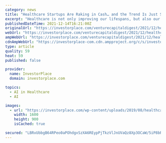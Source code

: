 ```yaml
---
category: news
title: "Healthcare Startups Are Raking in Cash… and the Trend Is Just Starting"
excerpt: "Healthcare is not only improving our lifespans, but also our healthspans, the period of time when we're at our best physically and mentally."
publishedDateTime: 2021-12-14T16:21:00Z
originalUrl: "https://investorplace.com/venturecapitaldigest/2021/12/healthcare-startups-are-raking-in-cash-and-the-trend-is-just-starting/"
webUrl: "https://investorplace.com/venturecapitaldigest/2021/12/healthcare-startups-are-raking-in-cash-and-the-trend-is-just-starting/"
ampWebUrl: "https://investorplace.com/venturecapitaldigest/2021/12/healthcare-startups-are-raking-in-cash-and-the-trend-is-just-starting/amp/"
cdnAmpWebUrl: "https://investorplace-com.cdn.ampproject.org/c/s/investorplace.com/venturecapitaldigest/2021/12/healthcare-startups-are-raking-in-cash-and-the-trend-is-just-starting/amp/"
type: article
quality: 59
heat: 59
published: false

provider:
  name: InvestorPlace
  domain: investorplace.com

topics:
  - AI in Healthcare
  - AI

images:
  - url: "https://investorplace.com/wp-content/uploads/2019/08/healthcare1600b.jpg"
    width: 1600
    height: 900
    isCached: true

secured: "LBRxUbbgB64RPeo0aPOhdgxSzXA6REypPjTkzVlJnUVaQz8Xp3OCaW/5iP8bRuaZOCDNv1SQogYbC7Me8osD1MxQmcqpWMYJphXIePcJhEENsozL90cVufhbGf8/RiUgNxzxALejE2DENsNrUgXekQ02/OjUWZD9BhVtFsEwhqTMCWdpLwMTxluZqpL7kZ6AzWOBelMpESnAhmetVcJaHKW1WDlzHljTk76cPeNPkKSBkv3wCikDcPxpBBik9KsUaVhWfMRHqmiZP8X9n4W2vebY7jkmcLB4nvwA/cIpKJ3FbNi78iqwl3uCGdCrQiXuC4iogIUVmScEOdEEFSQikDGUunuVanx6iIo8UNTHLpY=;H7Fk6VOuc+9F5yc7D+PAoQ=="
---
```


